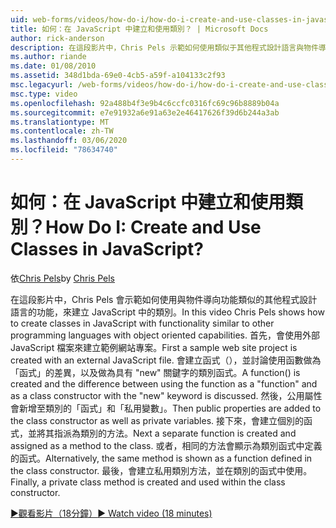 ```yaml
---
uid: web-forms/videos/how-do-i/how-do-i-create-and-use-classes-in-javascript
title: 如何：在 JavaScript 中建立和使用類別？ | Microsoft Docs
author: rick-anderson
description: 在這段影片中，Chris Pels 示範如何使用類似于其他程式設計語言與物件導向 capabilitie 的功能來建立 JavaScript 類別 。
ms.author: riande
ms.date: 01/08/2010
ms.assetid: 348d1bda-69e0-4cb5-a59f-a104133c2f93
msc.legacyurl: /web-forms/videos/how-do-i/how-do-i-create-and-use-classes-in-javascript
msc.type: video
ms.openlocfilehash: 92a488b4f3e9b4c6ccfc0316fc69c96b8889b04a
ms.sourcegitcommit: e7e91932a6e91a63e2e46417626f39d6b244a3ab
ms.translationtype: MT
ms.contentlocale: zh-TW
ms.lasthandoff: 03/06/2020
ms.locfileid: "78634740"
---
```

# <a name="how-do-i-create-and-use-classes-in-javascript"></a><span data-ttu-id="4b617-104">如何：在 JavaScript 中建立和使用類別？</span><span class="sxs-lookup"><span data-stu-id="4b617-104">How Do I: Create and Use Classes in JavaScript?</span></span>

<span data-ttu-id="4b617-105">依[Chris Pels](https://twitter.com/chrispels)</span><span class="sxs-lookup"><span data-stu-id="4b617-105">by [Chris Pels](https://twitter.com/chrispels)</span></span>

<span data-ttu-id="4b617-106">在這段影片中，Chris Pels 會示範如何使用與物件導向功能類似的其他程式設計語言的功能，來建立 JavaScript 中的類別。</span><span class="sxs-lookup"><span data-stu-id="4b617-106">In this video Chris Pels shows how to create classes in JavaScript with functionality similar to other programming languages with object oriented capabilities.</span></span> <span data-ttu-id="4b617-107">首先，會使用外部 JavaScript 檔案來建立範例網站專案。</span><span class="sxs-lookup"><span data-stu-id="4b617-107">First a sample web site project is created with an external JavaScript file.</span></span> <span data-ttu-id="4b617-108">會建立函式（），並討論使用函數做為「函式」的差異，以及做為具有 "new" 關鍵字的類別函式。</span><span class="sxs-lookup"><span data-stu-id="4b617-108">A function() is created and the difference between using the function as a "function" and as a class constructor with the "new" keyword is discussed.</span></span> <span data-ttu-id="4b617-109">然後，公用屬性會新增至類別的「函式」和「私用變數」。</span><span class="sxs-lookup"><span data-stu-id="4b617-109">Then public properties are added to the class constructor as well as private variables.</span></span> <span data-ttu-id="4b617-110">接下來，會建立個別的函式，並將其指派為類別的方法。</span><span class="sxs-lookup"><span data-stu-id="4b617-110">Next a separate function is created and assigned as a method to the class.</span></span> <span data-ttu-id="4b617-111">或者，相同的方法會顯示為類別函式中定義的函式。</span><span class="sxs-lookup"><span data-stu-id="4b617-111">Alternatively, the same method is shown as a function defined in the class constructor.</span></span> <span data-ttu-id="4b617-112">最後，會建立私用類別方法，並在類別的函式中使用。</span><span class="sxs-lookup"><span data-stu-id="4b617-112">Finally, a private class method is created and used within the class constructor.</span></span>

[<span data-ttu-id="4b617-113">&#9654;觀看影片（18分鐘）</span><span class="sxs-lookup"><span data-stu-id="4b617-113">&#9654; Watch video (18 minutes)</span></span>](https://channel9.msdn.com/Blogs/ASP-NET-Site-Videos/how-do-i-create-and-use-classes-in-javascript)
